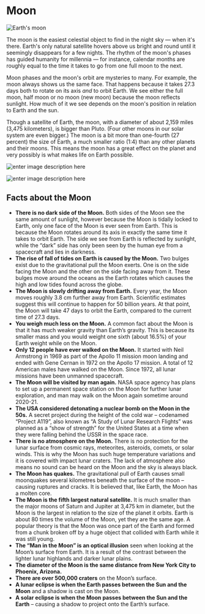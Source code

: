# Moon
![Earth's moon](https://upload.wikimedia.org/wikipedia/commons/thumb/e/e1/FullMoon2010.jpg/1200px-FullMoon2010.jpg)

The moon is the easiest celestial object to find in the night sky — when it's there. Earth's only natural satellite hovers above us bright and round until it seemingly disappears for a few nights. The rhythm of the moon's phases has guided humanity for millennia — for instance, calendar months are roughly equal to the time it takes to go from one full moon to the next.

Moon phases and the moon's orbit are mysteries to many. For example, the moon always shows us the same face. That happens because it takes 27.3 days both to rotate on its axis  _and_  to orbit Earth. We see either the full moon, half moon or no moon (new moon) because the moon reflects sunlight. How much of it we see depends on the moon's position in relation to Earth and the sun.

Though a satellite of Earth, the moon, with a diameter of about 2,159 miles (3,475 kilometers), is bigger than Pluto. (Four other moons in our solar system are even bigger.) The moon is a bit more than one-fourth (27 percent) the size of Earth, a much smaller ratio (1:4) than any other planets and their moons. This means the moon has a great effect on the planet and very possibly is what makes life on Earth possible.

![enter image description here](https://cdn.mos.cms.futurecdn.net/ewANQoLiz42kyepsqw3Whf-650-80.jpg)

![enter image description here](https://cdn.mos.cms.futurecdn.net/RvFQZgdWhJQszYPQxitPMd-650-80.jpg)

## Facts about the Moon

-   **There is no dark side of the Moon.**  Both sides of the Moon see the same amount of sunlight, however because the Moon is tidally locked to Earth, only one face of the Moon is ever seen from Earth. This is because the Moon rotates around its axis in exactly the same time it takes to orbit Earth. The side we see from Earth is reflected by sunlight, while the “dark” side has only been seen by the human eye from a spacecraft and lies in darkness.
-   **The rise of fall of tides on Earth is caused by the Moon.**  Two bulges exist due to the gravitational pull the Moon exerts. One is on the side facing the Moon and the other on the side facing away from it. These bulges move around the oceans as the Earth rotates which causes the high and low tides found across the globe.
-   **The Moon is slowly drifting away from Earth.**  Every year, the Moon moves roughly 3.8 cm further away from Earth. Scientific estimates suggest this will continue to happen for 50 billion years. At that point, the Moon will take 47 days to orbit the Earth, compared to the current time of 27.3 days.
-   **You weigh much less on the Moon.**  A common fact about the Moon is that it has much weaker gravity than Earth’s gravity. This is because its smaller mass and you would weight one sixth (about 16.5%) of your Earth weight while on the Moon.
-   **Only 12 people have ever walked on the Moon.**  It started with Neil Armstrong in 1969 as part of the Apollo 11 mission moon landing and ended with Gene Cernan in 1972 on the Apollo 17 mission. A total of 12 American males have walked on the Moon. Since 1972, all lunar missions have been unmanned spacecraft.
-   **The Moon will be visited by man again.**  NASA space agency has plans to set up a permanent space station on the Moon for further lunar exploration, and man may walk on the Moon again sometime around 2020-21.
-   **The USA considered detonating a nuclear bomb on the Moon in the 50s.**  A secret project during the height of the cold war – codenamed “Project A119”, also known as “A Study of Lunar Research Flights” was planned as a “show of strength” for the United States at a time when they were falling behind the USSR in the space race.
-   **There is no atmosphere on the Moon.**  There is no protection for the lunar surface from cosmic rays, meteorites, asteroids, comets, or solar winds. This is why the Moon has such huge temperature variations and it is covered with impact lunar craters. The lack of atmosphere also means no sound can be heard on the Moon and the sky is always black.
-   **The Moon has quakes.**  The gravitational pull of Earth causes small moonquakes several kilometres beneath the surface of the moon – causing ruptures and cracks. It is believed that, like Earth, the Moon has a molten core.
-   **The Moon is the fifth largest natural satellite.**  It is much smaller than the major moons of Saturn and Jupiter at 3,475 km in diameter, but the Moon is the largest in relation to the size of the planet it orbits. Earth is about 80 times the volume of the Moon, yet they are the same age. A popular theory is that the Moon was once part of the Earth and formed from a chunk broken off by a huge object that collided with Earth while it was still young.
-   **The “Man in the Moon” is an optical illusion**  seen when looking at the Moon’s surface from Earth. It is a result of the contrast between the lighter lunar highlands and darker lunar plains.
-   **The diameter of the Moon is the same distance from New York City to Phoenix, Arizona.**
-   **There are over 500,000 craters**  on the Moon’s surface.
-   **A lunar eclipse is when the Earth passes between the Sun and the Moon**  and a shadow is cast on the Moon.
-   **A solar eclipse is when the Moon passes between the Sun and the Earth**  – causing a shadow to project onto the Earth’s surface.
